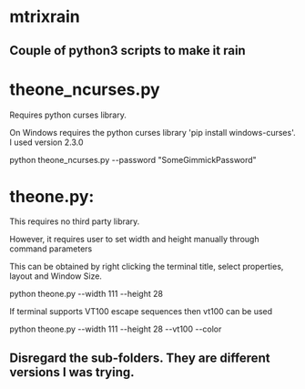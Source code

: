 # mtrixrain
## Couple of python3 scripts to make it rain


# theone_ncurses.py

Requires python curses library. 

On Windows requires the python curses library 'pip install windows-curses'. I used version 2.3.0

python theone_ncurses.py  --password "SomeGimmickPassword"

# theone.py:

This requires no third party library. 

However, it requires user to set width and height manually through command parameters

This can be obtained by right clicking the terminal title, select properties, layout and Window Size. 

python theone.py --width 111 --height 28

If terminal supports VT100 escape sequences then vt100 can be used 

python theone.py --width 111 --height 28 --vt100 --color


## Disregard the sub-folders. They are different versions I was trying.

